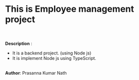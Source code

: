 # This is Employee management project

<br><br>
<b>Description</b> :

<ul>
    <li>It is a backend project. (using Node js)</li>
    <li>It is implement Node js using TypeScript.</li>
</ul>
<br>
<b>Author</b>: Prasanna Kumar Nath
